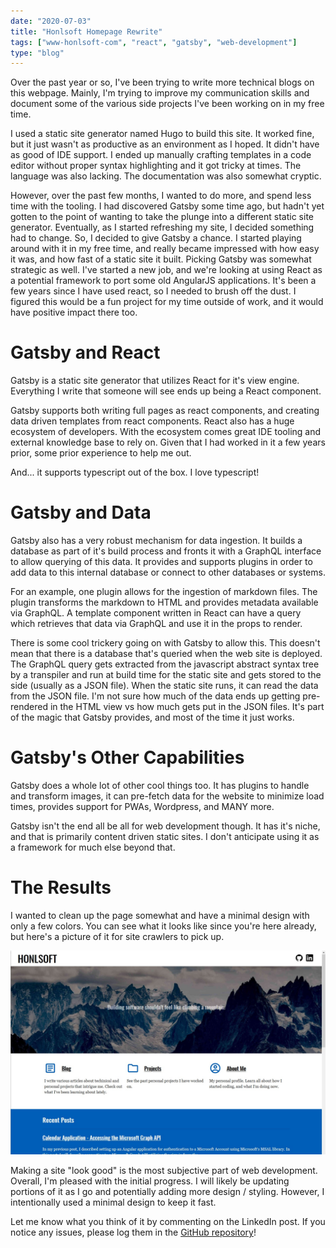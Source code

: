 ```yaml
---
date: "2020-07-03"
title: "Honlsoft Homepage Rewrite"
tags: ["www-honlsoft-com", "react", "gatsby", "web-development"]
type: "blog"
---
```


Over the past year or so, I've been trying to write more technical blogs on this webpage.  Mainly, I'm trying to improve my communication skills and document some of the various side projects I've been working on in my free time.

I used a static site generator named Hugo to build this site.  It worked fine, but it just wasn't as productive as an environment as I hoped. It didn't have as good of IDE support.  I ended up manually crafting templates in a code editor without proper syntax highlighting and it got tricky at times.  The language was also lacking.  The documentation was also somewhat cryptic.

However, over the past few months, I wanted to do more, and spend less time with the tooling.  I had discovered Gatsby some time ago, but hadn't yet gotten to the point of wanting to take the plunge into a different static site generator.  Eventually, as I started refreshing my site, I decided something had to change.  So, I decided to give Gatsby a chance.  I started playing around with it in my free time, and really became impressed with how easy it was, and how fast of a static site it built.  Picking Gatsby was somewhat strategic as well.  I've started a new job, and we're looking at using React as a potential framework to port some old AngularJS applications.  It's been a few years since I have used react, so I needed to brush off the dust.  I figured this would be a fun project for my time outside of work, and it would have positive impact there too.

# Gatsby and React

Gatsby is a static site generator that utilizes React for it's view engine.  Everything I write that someone will see ends up being a React component.

Gatsby supports both writing full pages as react components, and creating data driven templates from react components. React also has a huge ecosystem of developers.  With the ecosystem comes great IDE tooling and external knowledge base to rely on.  Given that I had worked in it a few years prior, some prior experience to help me out.

And... it supports typescript out of the box.  I love typescript!

# Gatsby and Data

Gatsby also has a very robust mechanism for data ingestion.  It builds a database as part of it's build process and fronts it with a GraphQL interface to allow querying of this data.  It provides and supports plugins in order to add data to this internal database or connect to other databases or systems.

For an example, one plugin allows for the ingestion of markdown files.  The plugin transforms the markdown to HTML and provides metadata available via GraphQL.  A template component written in React can have a query which retrieves that data via GraphQL and use it in the props to render. 

There is some cool trickery going on with Gatsby to allow this. This doesn't mean that there is a database that's queried when the web site is deployed. The GraphQL query gets extracted from the javascript abstract syntax tree by a transpiler and run at build time for the static site and gets stored to the side (usually as a JSON file).  When the static site runs, it can read the data from the JSON file.  I'm not sure how much of the data ends up getting pre-rendered in the HTML view vs how much gets put in the JSON files.  It's part of the magic that Gatsby provides, and most of the time it just works.

# Gatsby's Other Capabilities

Gatsby does a whole lot of other cool things too.  It has plugins to handle and transform images, it can pre-fetch data for the website to minimize load times, provides support for PWAs, Wordpress, and MANY more.

Gatsby isn't the end all be all for web development though.  It has it's niche, and that is primarily content driven static sites.  I don't anticipate using it as a framework for much else beyond that.

# The Results

I wanted to clean up the page somewhat and have a minimal design with only a few colors.  You can see what it looks like since you're here already, but here's a picture of it for site crawlers to pick up.

![New honlsoft site](../images/honlsoft-v2.jpg)

Making a site "look good" is the most subjective part of web development.  Overall, I'm pleased with the initial progress.  I will likely be updating portions of it as I go and potentially adding more design / styling.  However, I intentionally used a minimal design to keep it fast.

Let me know what you think of it by commenting on the LinkedIn post.  If you notice any issues, please log them in the [GitHub repository](https://github.com/jerhon/honlsoft-v2)!